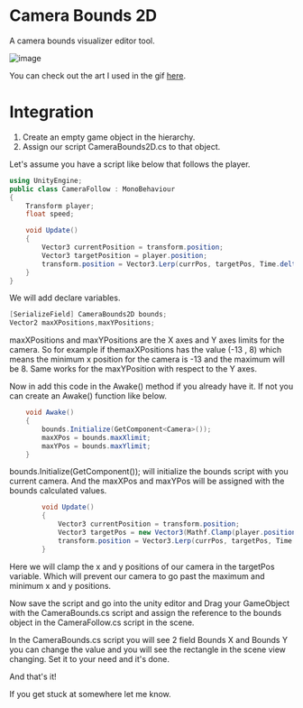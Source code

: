 # Camera Bounds 2D
A camera bounds visualizer editor tool.

![image](https://github.com/prashant-singh/camera-bounds-2D/blob/master/camera%20bounds1.gif)

You can check out the art I used in the gif [here](https://0x72.itch.io/dungeontileset-ii).

# Integration

1. Create an empty game object in the hierarchy.
2. Assign our script CameraBounds2D.cs to that object. 

Let's assume you have a script like below that follows the player.

```csharp
using UnityEngine;
public class CameraFollow : MonoBehaviour
{
	Transform player;
	float speed;

	void Update()
	{
		Vector3 currentPosition = transform.position;
		Vector3 targetPosition = player.position;
		transform.position = Vector3.Lerp(currPos, targetPos, Time.deltaTime * speed);
	}
}
```
We will add declare variables.
```csharp
[SerializeField] CameraBounds2D bounds;
Vector2 maxXPositions,maxYPositions;
```
maxXPositions and maxYPositions are the X axes and Y axes limits for the camera.
So for example if themaxXPositions has the value (-13 , 8) which means the minimum x position for the camera is -13 and the maximum will be 8. Same works for the maxYPosition with respect to the Y axes.

Now in add this code in the Awake() method if you already have it.
If not you can create an Awake() function like below.

```csharp
	void Awake()
	{
		bounds.Initialize(GetComponent<Camera>());
        maxXPos = bounds.maxXlimit;
        maxYPos = bounds.maxYlimit;
	}
``` 
bounds.Initialize(GetComponent<Camera>()); will initialize the bounds script with you current camera.
And the maxXPos and maxYPos will be assigned with the bounds calculated values.

```csharp
		void Update()
		{
			Vector3 currentPosition = transform.position;
	        Vector3 targetPos = new Vector3(Mathf.Clamp(player.position.x, maxXPos.x, maxXPos.y), Mathf.Clamp(player.position.y, maxYPos.x, maxYPos.y), currPos.z);
			transform.position = Vector3.Lerp(currPos, targetPos, Time.deltaTime * speed);
		}
```
Here we will clamp the x and y positions of our camera in the targetPos variable.
Which will prevent our camera to go past the maximum and minimum x and y positions.

Now save the script and go into the unity editor and Drag your GameObject with the CameraBounds.cs script and assign the reference to the bounds object in the CameraFollow.cs script in the scene.

In the CameraBounds.cs script you will see 2 field Bounds X and Bounds Y you can change the value and you will see the rectangle in the scene view changing.
Set it to your need and it's done.

And that's it!

If you get stuck at somewhere let me know.


